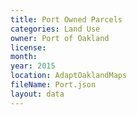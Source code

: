 ```yaml
---
title: Port Owned Parcels
categories: Land Use
owner: Port of Oakland
license:
month: 
year: 2015
location: AdaptOaklandMaps
fileName: Port.json
layout: data
---
```


 
